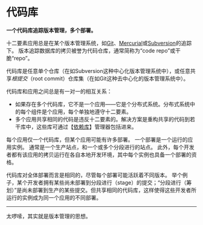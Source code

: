 # 代码库 #
**一个代码库追踪版本管理，多个部署。**

十二要素应用总是在某个版本管理系统，如[Git](http://git-scm.com/)、[Mercurial](https://www.mercurial-scm.org/)或[Subversion](http://subversion.apache.org/)的追踪下。
版本追踪数据库的拷贝被誉为代码仓库，通常简称为“code repo”或干脆“repo”。

代码库是任意单个仓库（在如Subversion这种中心化版本管理系统中），或任意共享*根提交*（root commit）仓库集（在如Git这种去中心化的版本管理系统中）。

代码库和应用之间总是有一对一的相互关系：

- 如果存在多个代码库，它不是一个应用——它是个分布式系统。分布式系统中的每个组件是个应用，每个单独地遵守十二要素。
- 多个应用共享相同的代码是违反十二要素的。解决方案是重构共享的代码到若干库中，这些库可通过【[依赖库](./依赖库.md)】管理器包括进来。

每个应用仅一个代码库，但某个应用可能有许多部署。
一个部署是一个运行的应用实例。
通常是一个生产站点，和一个或多个分段进行的站点。
此外，每个开发者都有该应用的拷贝运行在各自本地开发环境，其中每个实例也具备一个部署的资格。

代码库对全体部署而言是相同的，尽管每个部署可能活跃着不同版本。
举个例子，某个开发者拥有某些尚未部署到分段进行（stage）的提交；“分段进行（筹划）”是尚未部署到生产的某些提交。但共享相同的代码库，这样使得这些开发者所运行的实例成为同一个应用的不同部署。

----
太啰嗦，其实就是版本管理的思想。
